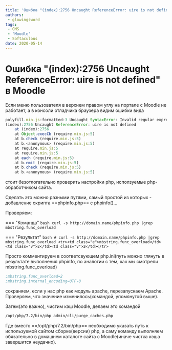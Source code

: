 ```yaml
---
title: 'Ошибка "(index):2756 Uncaught ReferenceError: uire is not defined" в Moodle'
authors: 
 - glowingsword
tags:
 - CMS
 - 'Moodle'
 - Softaculous
date: 2020-05-14
---
```


# Ошибка "(index):2756 Uncaught ReferenceError: uire is not defined" в Moodle

Если меню пользователя в верхнем правом углу на портале с Moodle не работает, а в консоли отладчика браузера видим ошибки вида

``` js
polyfill.min.js:formatted:3 Uncaught SyntaxError: Invalid regular expression: missing /
(index):2756 Uncaught ReferenceError: uire is not defined
    at (index):2756
    at Object.execCb (require.min.js:5)
    at b.check (require.min.js:5)
    at b.<anonymous> (require.min.js:5)
    at require.min.js:5
    at require.min.js:5
    at each (require.min.js:5)
    at b.emit (require.min.js:5)
    at b.check (require.min.js:5)
    at b.<anonymous> (require.min.js:5)
```
стоит безотлогательно проверить настройки php, исползуемые php-обработчиком сайта. 

Сделать это можно разными путями, самый простой из которых - добавление скрипта ==phpinfo.php== с phpinfo()...

Проверяем: 

=== "Команда"
    ``` bash
    curl -s http://domain.name/phpinfo.php |grep mbstring.func_overload
    ```

===  "Результат"
    ``` bash
    # curl -s http://domain.name/phpinfo.php |grep mbstring.func_overload
    <tr><td class="e">mbstring.func_overload</td><td class="v">2</td><td class="v">2</td></tr>
    ```

Просто комментируем в соответсвующем php.ini(путь можно глянуть в результате выполнения phpinfo, по аналогии с тем, как мы смотрели mbstring.func_overload)

``` ini
;mbstring.func_overload=2
;mbstring.internal_encoding=UTF-8
```

сохраняем, если у нас php как модуль apache, перезапускаем Apache. Проверяем, что значение изменилось(командой, упомянутой выше).

Затем(это важно), чистим кэш Moodle, делаем это командой

``` bash
/opt/php/7.2/bin/php admin/cli/purge_caches.php
```

Где вместо ==/opt/php/7.2/bin/php== необходимо указать путь к используемой сайтом сборке(версии) php, а саму команду выполняем обязательно в домашнем каталоге сайта с Moodle(иначе чистка кэша завершится неудачно).